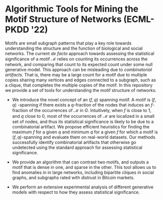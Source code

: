 # Algorithmic Tools for Mining the Motif Structure of Networks (ECML-PKDD '22)

Motifs are small subgraph patterns that play a key role towards understanding the structure and the function of biological and social networks. The current *de facto* approach towards assessing the statistical significance of a motif $\mathcal{M}$ relies on counting its occurrences across the network, and comparing that count to its expected count   under some null generative model. This approach can be misleading due to *combinatorial artifacts*.  That is, there may be a large count for a motif due to multiple copies sharing many vertices and edges connected to a subgraph, such as a clique, that completes the multiple copies of the motif.   In this repository we provide a set of tools for understanding the motif structure of networks. 

- We introduce the novel concept of an $(f,q)$ spanning motif. A motif is $(f,q)$ -spanning if there exists a  $q$-fraction of the nodes that induces an $f$-fraction of the occurrences of $\mathcal{M}$ in $G$. Intuitively, when $f$ is close to 1, and $q$ close to 0, most of the occurrences of $\mathcal{M}$ are localized in a small set of nodes, and  thus its statistical significance is likely to be due to a combinatorial artifact. We propose efficient heuristics for finding the maximum $f$ for a given $q$ and minimum $q$ for a given $f$ for which a motif is $(f,q)$-spanning and evaluate them on real-world datasets. Our methods successfully identify combinatorial artifacts that otherwise go undetected using the standard approach for assessing statistical significance.   

- We provide an algorithm that can contrast two motifs, and outputs a motif that is dense in one, and sparse in the other. This tool allows us to find anomalies in in large networks, including bipartite cliques in social graphs, and subgraphs rated with distrust in Bitcoin  markets.  

- We perform an extensive experimental analysis of different generative models with respect to how they assess statistical significance. 
